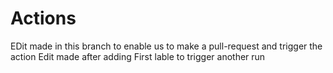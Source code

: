 # Actions
EDit made in this branch to enable us to make a pull-request and trigger the action
Edit made after adding First lable to trigger another run
